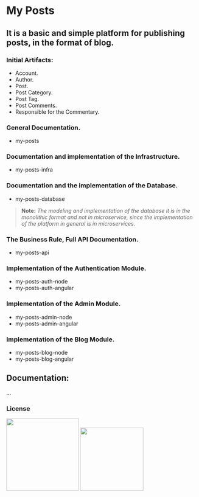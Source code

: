 
# My Posts

## It is a basic and simple platform for publishing posts, in the format of blog. 

### Initial Artifacts:
- Account.
- Author.
- Post.
- Post Category.
- Post Tag.
- Post Comments.
- Responsible for the Commentary.

### General Documentation.
- my-posts

### Documentation and implementation of the Infrastructure.
- my-posts-infra

### Documentation and the implementation of the Database.
- my-posts-database

> **Note:**
> *The modeling and implementation of the database it is in the monolithic format and not in microservice, since the implementation of the platform in general is in microservices.*

### The Business Rule, Full API Documentation.
- my-posts-api

### Implementation of the Authentication Module.
- my-posts-auth-node
- my-posts-auth-angular

### Implementation of the Admin Module.
- my-posts-admin-node
- my-posts-admin-angular

### Implementation of the Blog Module.
- my-posts-blog-node
- my-posts-blog-angular

## Documentation:

...

### License

[<img width="190" src="https://raw.githubusercontent.com/alisonbuss/my-licenses/master/files/logo-open-source-550x200px.png">](https://opensource.org/licenses)
[<img width="166" src="https://raw.githubusercontent.com/alisonbuss/my-licenses/master/files/icon-license-mit-500px.png">](https://github.com/alisonbuss/my-posts/blob/master/LICENSE)
